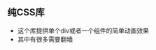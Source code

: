 ## 纯CSS库
* 这个库提供单个div或者一个组件的简单动画效果
* 其中有很多需要翻墙
[](https://animate.style/)
[](http://anijs.github.io/#welcome)
[](http://maxwellito.github.io/vivus/)